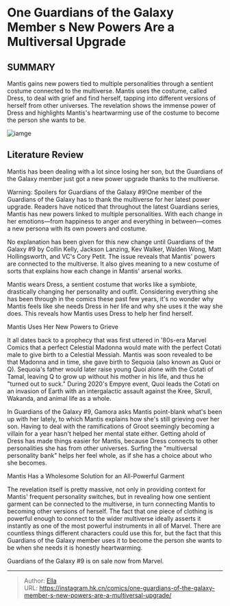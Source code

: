 # One Guardians of the Galaxy Member s New Powers Are a Multiversal Upgrade


## SUMMARY 



  Mantis gains new powers tied to multiple personalities through a sentient costume connected to the multiverse.   Mantis uses the costume, called Dress, to deal with grief and find herself, tapping into different versions of herself from other universes.   The revelation shows the immense power of Dress and highlights Mantis&#39;s heartwarming use of the costume to become the person she wants to be.  

![iamge](https://static1.srcdn.com/wordpress/wp-content/uploads/2023/12/the-guardians-of-the-galaxy-photo-at-the-end-of-vol-3.jpg)

## Literature Review

Mantis has been dealing with a lot since losing her son, but the Guardians of the Galaxy member just got a new power upgrade thanks to the multiverse.




Warning: Spoilers for Guardians of the Galaxy #9!One member of the Guardians of the Galaxy has to thank the multiverse for her latest power upgrade. Readers have noticed that throughout the latest Guardians series, Mantis has new powers linked to multiple personalities. With each change in her emotions—from happiness to anger and everything in between—comes a new persona with its own powers and costume.




No explanation has been given for this new change until Guardians of the Galaxy #9 by Collin Kelly, Jackson Lanzing, Kev Walker, Walden Wong, Matt Hollingsworth, and VC&#39;s Cory Petit. The issue reveals that Mantis&#39; powers are connected to the multiverse. It also gives meaning to a new costume of sorts that explains how each change in Mantis&#39; arsenal works.

          

Mantis wears Dress, a sentient costume that works like a symbiote, drastically changing her personality and outfit. Considering everything she has been through in the comics these past few years, it&#39;s no wonder why Mantis feels like she needs Dress in her life and why she uses it the way she does. This reveals how Mantis uses Dress to help her find herself.


 Mantis Uses Her New Powers to Grieve 
          




It all dates back to a prophecy that was first uttered in &#39;80s-era Marvel Comics that a perfect Celestial Madonna would mate with the perfect Cotati male to give birth to a Celestial Messiah. Mantis was soon revealed to be that Madonna and in time, she gave birth to Sequoia (also known as Quoi or Q). Sequoia&#39;s father would later raise young Quoi alone with the Cotati of Tamal, leaving Q to grow up without his mother in his life, and thus he &#34;turned out to suck.&#34; During 2020&#39;s Empyre event, Quoi leads the Cotati on an invasion of Earth with an intergalactic assault against the Kree, Skrull, Wakanda, and animal life as a whole.

In Guardians of the Galaxy #9, Gamora asks Mantis point-blank what&#39;s been up with her lately, to which Mantis explains how she&#39;s still grieving over her son. Having to deal with the ramifications of Groot seemingly becoming a villain for a year hasn&#39;t helped her mental state either. Getting ahold of Dress has made things easier for Mantis, because Dress connects to other personalities she has from other universes. Surfing the &#34;multiversal personality bank&#34; helps her feel whole, as if she has a choice about who she becomes.






 Mantis Has a Wholesome Solution for an All-Powerful Garment 
          

The revelation itself is pretty massive, not only in providing context for Mantis&#39; frequent personality switches, but in revealing how one sentient garment can be connected to the multiverse, in turn connecting Mantis to becoming other versions of herself. The fact that one piece of clothing is powerful enough to connect to the wider multiverse ideally asserts it instantly as one of the most powerful instruments in all of Marvel. There are countless things different characters could use this for, but the fact that this Guardians of the Galaxy member uses it to become the person she wants to be when she needs it is honestly heartwarming.



Guardians of the Galaxy #9 is on sale now from Marvel.








---

> Author: [Ella](https://instagram.hk.cn/)  
> URL: https://instagram.hk.cn/comics/one-guardians-of-the-galaxy-member-s-new-powers-are-a-multiversal-upgrade/  

